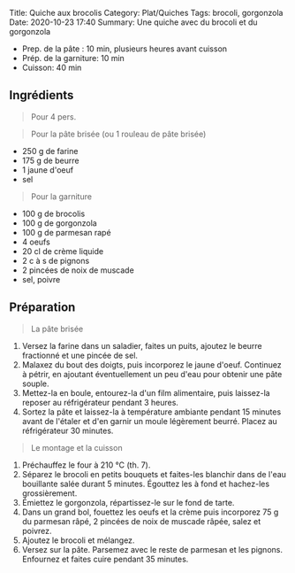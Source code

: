 Title: Quiche aux brocolis
Category: Plat/Quiches
Tags: brocoli, gorgonzola
Date:  2020-10-23 17:40
Summary: Une quiche avec du brocoli et du gorgonzola

- Prep. de la pâte : 10 min, plusieurs heures avant cuisson 
- Prép. de la garniture: 10 min
- Cuisson: 40 min

## Ingrédients
> Pour 4 pers.

> Pour la pâte brisée (ou 1 rouleau de pâte brisée)
- 250 g de farine
- 175 g de beurre
- 1 jaune d'oeuf
- sel

> Pour la garniture

- 100 g de brocolis
- 100 g de gorgonzola
- 100 g de parmesan rapé
- 4 oeufs
- 20 cl de crème liquide
- 2 c à s de pignons
- 2 pincées de noix de muscade
- sel, poivre


## Préparation
> La pâte brisée

1. Versez la farine dans un saladier, faites un puits, ajoutez le beurre fractionné et une pincée de sel. 
2. Malaxez du bout des doigts, puis incorporez le jaune d'oeuf. Continuez à pétrir, en ajoutant éventuellement un peu d'eau pour obtenir une pâte souple. 
3. Mettez-la en boule, entourez-la d'un film alimentaire, puis laissez-la reposer au réfrigérateur pendant 3 heures. 
4. Sortez la pâte et laissez-la à température ambiante pendant 15 minutes avant de l'étaler et d'en garnir un moule légèrement beurré. Placez au réfrigérateur 30 minutes. 

> Le montage et la cuisson

1. Préchauffez le four à 210 °C (th. 7).
2. Séparez le brocoli en petits bouquets et faites-les blanchir dans de l'eau bouillante salée durant 5 minutes. Égouttez les à fond et hachez-les grossièrement.
3. Émiettez le gorgonzola, répartissez-le sur le fond de tarte.
4. Dans un grand bol, fouettez les oeufs et la crème puis incorporez 75 g du parmesan râpé, 2 pincées de noix de muscade râpée, salez et poivrez.
5. Ajoutez le brocoli et mélangez. 
6. Versez sur la pâte. Parsemez avec le reste de parmesan et les pignons. Enfournez et faites cuire pendant 35 minutes.

